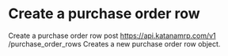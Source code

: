# Create a purchase order row

Create a purchase order row post https://api.katanamrp.com/v1 /purchase_order_rows
Creates a new purchase order row object.

